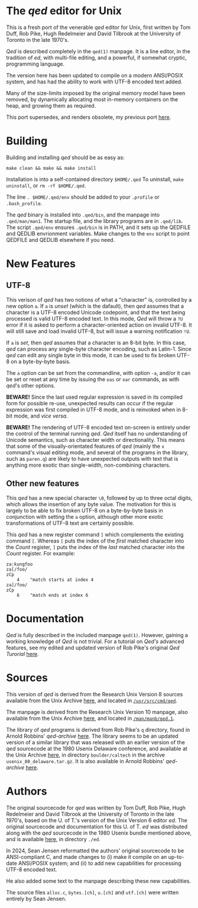 The _qed_ editor for Unix
=========================

This is a fresh port of the venerable _qed_ editor for Unix, first
written by Tom Duff, Rob Pike, Hugh Redelmeier and David Tilbrook at
the University of Toronto in the late 1970's.

_Qed_ is described completely in the `qed(1)` manpage. It is a line
editor, in the tradition of _ed_, with multi-file editing, and
a powerful, if somewhat cryptic, programming language.

The version here has been updated to compile on a modern ANSI/POSIX
system, and has had the ability to work with UTF-8 encoded text added.

Many of the size-limits imposed by the original memory model
have been removed, by dynamically allocating most in-memory
containers on the heap, and growing them as required.

This port supersedes, and renders obsolete, my previous port [here][Q].

[Q]: https://github.com/phonologus/QED

Building
========

Building and installing _qed_ should be as easy as:

    make clean && make && make install

Installation is into a self-contained directory `$HOME/.qed`
To uninstall, `make uninstall`, or `rm -rf $HOME/.qed`.

The line `. $HOME/.qed/env` should be added to your `.profile`
or `.bash_profile`.

The _qed_ binary is installed into `.qed/bin`, and the manpage
into `.qed/man/man1`. The startup file, and the library
programs are in `.qed/lib`. The script `.qed/env`
ensures `.qed/bin` is in PATH, and it sets up the QEDFILE
and QEDLIB envrionment variables. Make changes to the `env`
script to point QEDFILE and QEDLIB elsewhere if you need.

New Features
============

UTF-8
-----

This verison of _qed_ has two notions of what a "character" is, controlled
by a new option `a`. If `a` is _unset_ (which is the dafault), then
_qed_ assumes that a character is a UTF-8 encoded Unicode codepoint, and
that the text being processed is valid UTF-8 encoded text. In this mode,
_Qed_ will throw a `?U` error if it is asked to perform a character-oriented
action on invalid UTF-8. It will still save and load invalid UTF-8, but will
issue a warning notification `!U`.

If `a` is _set_, then _qed_ assumes that a character is an 8-bit byte.
In this case, _qed_ can process any single-byte character encoding, such
as Latin-1. Since _qed_ can edit any single byte in this mode,
it can be used to fix broken UTF-8 on a byte-by-byte basis.

The `a` option can be set from the commandline, with option `-a`, and/or
it can be set or reset at any time by issuing the `oas` or `oar` commands,
as with _qed_'s other options.

**BEWARE!** Since the last used regular expression is saved in its
compiled form for possible
re-use, unexpected results can occur if the regular expression was first
compiled in UTF-8 mode, and is reinvoked when in 8-bit mode, and _vice versa._

**BEWARE!** The rendering of UTF-8 encoded text on-screen is entirely under the control
of the terminal running _qed_. _Qed_ itself has no understanding of
Unicode semantics, such as character width or directionality. This
means that some of the visually-orientated features of _qed_
(mainly the `x` command's visual editing mode, and several of the
programs in the library, such as `paren.q`) are likely to have unexpected
outputs with text that is anything more exotic than single-width,
non-combining characters.

Other new features
------------------

This _qed_ has a new special character `\0`, followed by up to
three octal digits, which allows the insertion of any byte value.
The motivation for this is largely to be able to fix broken UTF-8
on a byte-by-byte basis in conjunction with setting the `a` option,
although other more exotic transformations of UTF-8 text are
certainly possible.

This _qed_ has a new register command `]` which complements
the existing command `[`. Whereas `[` puts the index of the
_first_ matched character into the _Count_ register, `]`
puts the index of the _last_ matched character into the
_Count_ register. For example:

    za:kungfoo
    za[/foo/
    zCp
        4    "match starts at index 4
    za]/foo/
    zCp
        6    "match ends at index 6

Documentation
=============

_Qed_ is fully described in the included manpage `qed(1)`. However,
gaining a working knowledge of _Qed_ is not trivial. For a tutorial
on _Qed's_ advanced features, see my edited and updated version
of Rob Pike's original _Qed Turorial_ [here][R]. 

[R]: https://github.com/phonologus/qed-book

Sources
=======

This version of _qed_ is derived from the Research Unix Version 8
sources available from the Unix Archive [here][1], and located
in [`/usr/src/cmd/qed`][2].

[1]: https://www.tuhs.org/Archive/Distributions/Research/Dan_Cross_v8/
[2]: https://www.tuhs.org/cgi-bin/utree.pl?file=V8/usr/src/cmd/qed

The manpage is derived from the Research Unix Version 10 manpage,
also available from the Unix Archive [here][3], and located
in [`/man/manb/qed.1`][4].

[3]: https://www.tuhs.org/Archive/Distributions/Research/Norman_v10/
[4]: https://www.tuhs.org/cgi-bin/utree.pl?file=V10/man/manb/qed.1

The library of _qed_ programs is derived from Rob Pike's `q`
directory, found in Arnold Robbins' _qed-archive_ [here][5].
The library seems to be an updated version of a similar library that
was released with an earlier version of the _qed_ sourcecode
at the 1980 Usenix Delaware conference, and available at
the Unix Archive [here][6], in directory `boulder/caltech`
in the archive `usenix_80_delaware.tar.gz`. It is also available
in Arnold Robbins' _qed-archive_ [here][7].

[5]: https://github.com/arnoldrobbins/qed-archive/tree/master/unix-1992/
[6]: https://www.tuhs.org/Archive/Applications/Shoppa_Tapes/
[7]: https://github.com/arnoldrobbins/qed-archive/tree/master/usenix-80-caltech/

Authors
=======

The original sourcecode for _qed_ was written by Tom Duff, Rob Pike,
Hugh Redelmeier and David Tilbrook at the University of Toronto
in the late 1970's, based on the U. of T.'s version of the Unix
Version 6 editor _ed_. The original sourcecode and documentation for
this U. of T. _ed_ was distributed along with the _qed_ sourcecode in
the 1980 Usenix bundle mentioned above, and is available [here][7], in
directory `./ed`.

In 2024, Sean Jensen reformatted the authors' original
sourcecode to be ANSI-compliant C, and made changes to (i) make
it compile on an up-to-date ANSI/POSIX system; and (ii) to add new
capabilities for processing UTF-8 encoded text.

He also added some text to the manpage describing these
new capabilities.

The source files `alloc.c`, `bytes.[ch]`, `u.[ch]` and `utf.[ch]` were
written entirely by Sean Jensen.

